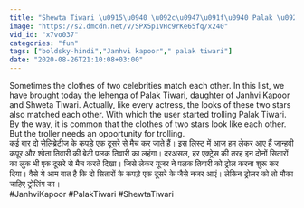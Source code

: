 ```yaml
---
title: "Shewta Tiwari \u0915\u0940 \u092c\u0947\u091f\u0940 Palak \u0928\u0947 Copy \u0915\u093f\u092f\u093e Janhvi Kapoor \u0915\u093e \u0932\u0939\u0902\u0917\u093e\u0964 \u0926\u0947\u0916\u093f\u090f \u0915\u093f\u0938\u0915\u093e Look Best \u0964 Boldsky"
image: "https://s2.dmcdn.net/v/SPX5p1VHc9rKe65fq/x240"
vid_id: "x7vo037"
categories: "fun"
tags: ["boldsky-hindi","Janhvi kapoor"," palak tiwari"]
date: "2020-08-26T21:10:08+03:00"
---
```

Sometimes the clothes of two celebrities match each other. In this list, we have brought today the lehenga of Palak Tiwari, daughter of Janhvi Kapoor and Shweta Tiwari. Actually, like every actress, the looks of these two stars also matched each other. With which the user started trolling Palak Tiwari. By the way, it is common that the clothes of two stars look like each other. But the troller needs an opportunity for trolling.  <br>कई बार दो सेलिब्रेटीज के कपड़े एक दूसरे से मैच कर जाते हैं। इस लिस्ट में आज हम लेकर आए हैं जान्हवी कपूर और श्वेता तिवारी की बेटी पलक तिवारी का लहंगा। दरअसल, हर एक्ट्रेस की तरह इन दोनों सितारों का लुक भी एक दूसरे से मैच करते दिखा। जिसे लेकर यूजर ने पलक तिवारी को ट्रोल करना शुरू कर दिया। वैसे ये आम बात है कि दो सितारों के कपड़े एक दूसरे के जैसे नजर आएं। लेकिन ट्रोलर को तो मौका चाहिए ट्रोलिंग का।  <br>#JanhviKapoor  #PalakTiwari   #ShewtaTiwari
